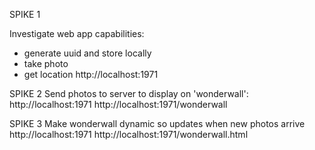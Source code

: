 SPIKE 1

Investigate web app capabilities:
- generate uuid and store locally
- take photo
- get location
http://localhost:1971


SPIKE 2 
Send photos to server to display on 'wonderwall':
http://localhost:1971
http://localhost:1971/wonderwall


SPIKE 3
Make wonderwall dynamic so updates when new photos arrive
http://localhost:1971
http://localhost:1971/wonderwall.html






